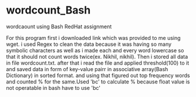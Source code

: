 # wordcount_Bash
wordcaount using Bash RedHat assignment

For this program first i downloaded link which was provided to me using wget. i used Regex to clean the data because it was having so many symbolic characters as well as i made each and every word lowercase so that it should not count words twice(ex. Nikhil, nikhil). Then i stored all data in file wordcount.txt. after that i read the file and applied threshold(100) to it and saved data in form of key-value pairr in associative array(Bash Dictionary) in sorted format. and using that figured out top frequency words and counted % for the same.Used 'bc' to calculate % because float value is not operatable in bash have to use 'bc'
